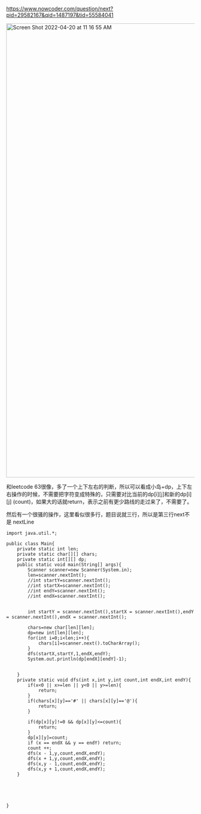 https://www.nowcoder.com/question/next?pid=29582167&qid=1487197&tid=55584041



<img width="1213" alt="Screen Shot 2022-04-20 at 11 16 55 AM" src="https://user-images.githubusercontent.com/59748598/164296322-c0ba92cf-d026-4a1c-95b6-d68022799132.png">


和leetcode 63很像，多了一个上下左右的判断，所以可以看成小岛+dp，上下左右操作的时候，不需要把字符变成特殊的，只需要对比当前的dp[i][j]和新的dp[i][j] (count)，如果大的话就return，表示之前有更少路线的走过来了，不需要了。

然后有一个很骚的操作，这里看似很多行，题目说就三行，所以是第三行next不是
nextLine

```` 
import java.util.*;

public class Main{
    private static int len;
    private static char[][] chars;
    private static int[][] dp;
    public static void main(String[] args){
        Scanner scanner=new Scanner(System.in);
        len=scanner.nextInt();
        //int startY=scanner.nextInt(); 
        //int startX=scanner.nextInt();
        //int endY=scanner.nextInt(); 
        //int endX=scanner.nextInt();
        

        int startY = scanner.nextInt(),startX = scanner.nextInt(),endY = scanner.nextInt(),endX = scanner.nextInt();
        
        chars=new char[len][len];
        dp=new int[len][len];
        for(int i=0;i<len;i++){
            chars[i]=scanner.next().toCharArray();
        }
        dfs(startX,startY,1,endX,endY);
        System.out.println(dp[endX][endY]-1);
        
        
    }
    private static void dfs(int x,int y,int count,int endX,int endY){
        if(x<0 || x>=len || y<0 || y>=len){
            return;
        }
        if(chars[x][y]=='#' || chars[x][y]=='@'){
            return;
        }
        
        if(dp[x][y]!=0 && dp[x][y]<=count){
            return;
        }
        dp[x][y]=count;
        if (x == endX && y == endY) return;
        count ++;
        dfs(x - 1,y,count,endX,endY);
        dfs(x + 1,y,count,endX,endY);
        dfs(x,y - 1,count,endX,endY);
        dfs(x,y + 1,count,endX,endY);
    }
    
    
    
    
    
}
````
